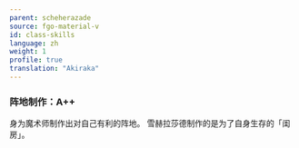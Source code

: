```yaml
---
parent: scheherazade
source: fgo-material-v
id: class-skills
language: zh
weight: 1
profile: true
translation: "Akiraka"
---
```


### 阵地制作：A++

身为魔术师制作出对自己有利的阵地。
雪赫拉莎德制作的是为了自身生存的「闺房」。

